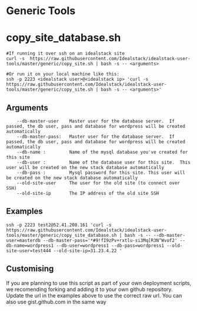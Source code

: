 # Generic Tools


# copy_site_database.sh

````
#If running it over ssh on an idealstack site
curl -s  https://raw.githubusercontent.com/Idealstack/idealstack-user-tools/master/generic/copy_site.sh | bash -s -- <arguments>

#Or run it on your local machine like this:
ssh -p 2223 <idealstack user>@<idealstack ip> 'curl -s https://raw.githubusercontent.com/Idealstack/idealstack-user-tools/master/generic/copy_site.sh | bash -s -- <arguments>'
````

## Arguments

````
    --db-master-user    Master user for the database server.  If passed, the db user, pass and database for wordpress will be created automatically
    --db-master-pass:   Master user for the database server.  If passed, the db user, pass and database for wordpress will be created automatically
    --db-name :         Name of the mysql database you've created for this site
    --db-user :         Name of the database user for this site.  This user will be created on the new stack database automatically
    --db-pass :         Mysql password for this site. This user will be created on the new stack database automatically
    --old-site-user     The user for the old site (to connect over SSH)
    --old-site-ip       The IP address of the old site SSH

````

## Examples


````
ssh -p 2223 test2@52.41.208.161 'curl -s  https://raw.githubusercontent.com/Idealstack/idealstack-user-tools/master/generic/copy_site_database.sh | bash -s -- --db-master-user=masterdb --db-master-pass='*#9!fI9zPv+rxtlu-si3Mq[R3N^Wvof2' --db-name=wordpress1 --db-user=wordpress1 --db-pass=wordpress1 --old-site-user=test444 --old-site-ip=31.23.4.22 '

````

## Customising
If you are planning to use this script as part of your own deployment scripts, we recomending forking and adding it to your own github repository.  Update the url in the examples above to use the correct raw url.  You can also use gist.github.com in the same way
